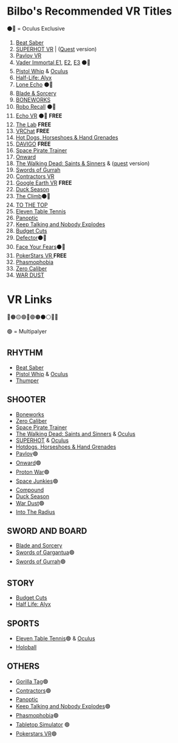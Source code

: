 # Bilbo's Recommended VR Titles

⚫🔘 = Oculus Exclusive

1.	[Beat Saber](https://store.steampowered.com/app/620980/Beat_Saber/)
2.	[SUPERHOT VR](https://store.steampowered.com/app/617830/SUPERHOT_VR/) \| ([Quest](https://www.oculus.com/experiences/quest/2104963472963790/) version)
3.	[Pavlov VR](https://store.steampowered.com/app/555160/Pavlov_VR/)
4.	[Vader Immortal E1](https://www.oculus.com/experiences/quest/2108775495884888), [E2](https://www.oculus.com/experiences/quest/2426206484098337/), [E3](https://www.oculus.com/experiences/quest/2223615721048141/) ⚫🔘
5.	[Pistol Whip](https://store.steampowered.com/app/1079800/Pistol_Whip/) & [Oculus](https://www.oculus.com/experiences/quest/2104963472963790/)
6.	[Half-Life: Alyx](https://store.steampowered.com/app/546560/HalfLife_Alyx/)
7.	[Lone Echo](https://www.oculus.com/experiences/rift/1368187813209608/?locale=en_US) ⚫🔘
8.	[Blade & Sorcery](https://store.steampowered.com/app/629730/Blade_and_Sorcery/)
9.	[BONEWORKS](https://store.steampowered.com/app/823500/BONEWORKS/)
10.	[Robo Recall](https://www.oculus.com/experiences/rift/1081190428622821) ⚫🔘
11.	[Echo VR](https://www.oculus.com/experiences/rift/1369078409873402) ⚫🔘 **FREE**
12.	[The Lab](https://store.steampowered.com/app/450390/The_Lab/) **FREE**
13.	[VRChat](https://store.steampowered.com/app/438100/VRChat/?snr=1_7_7_151_150_1) **FREE**
14.	[Hot Dogs, Horseshoes & Hand Grenades](https://store.steampowered.com/app/450540/)
15.	[DAVIGO](https://www.davigogame.com/) **FREE**
16.	[Space Pirate Trainer](https://store.steampowered.com/app/418650/Space_Pirate_Trainer/)
17.	[Onward](https://store.steampowered.com/app/496240/)
18. [The Walking Dead: Saints & Sinners](https://store.steampowered.com/app/1497590/Saints_and_Sinners/) & ([quest](https://www.oculus.com/experiences/quest/2897337400373711/?locale=en_US) version)
19. [Swords of Gurrah](https://store.steampowered.com/app/833090/Swords_of_Gurrah/)
20. [Contractors VR](https://store.steampowered.com/app/963930/Contractors/)
21.	[Google Earth VR](https://arvr.google.com/earth/) **FREE**
22.	[Duck Season](https://store.steampowered.com/app/503580/Duck_Season/)
23.	[The Climb](https://www.oculus.com/experiences/rift/866068943510454/)⚫🔘
24.	[TO THE TOP](https://store.steampowered.com/app/509250/TO_THE_TOP/)
25.	[Eleven Table Tennis](https://store.steampowered.com/app/488310/Eleven_Table_Tennis/?snr=1_7_15__13)
26.	[Panoptic](https://store.steampowered.com/app/541930/Panoptic/)
27.	[Keep Talking and Nobody Explodes](https://store.steampowered.com/app/341800/Keep_Talking_and_Nobody_Explodes/)
28.	[Budget Cuts](https://store.steampowered.com/app/400940/Budget_Cuts/)
29.	[Defector](https://www.oculus.com/experiences/rift/1524154440988718/?locale=en_US)⚫🔘
30.	[Face Your Fears](https://www.oculus.com/experiences/rift/1364532560285203/)⚫🔘
31.	[PokerStars VR ](https://store.steampowered.com/app/886250/PokerStars_VR/) **FREE**
32.	[Phasmophobia](https://store.steampowered.com/app/739630/Phasmophobia/)
33.	[Zero Caliber](https://store.steampowered.com/app/877200/Zero_Caliber_VR/)
34.	[WAR DUST](https://store.steampowered.com/app/957790/WAR_DUST__32_vs_32_Battles/)


# VR Links
🔴🟠🟡🟢🔵🟣🟤⚫⚪🔘🛑

🟢 = Multipalyer

## **RHYTHM**
- [Beat Saber](https://store.steampowered.com/app/620980/Beat_Saber/)
- [Pistol Whip](https://store.steampowered.com/app/1079800/Pistol_Whip/) & [Oculus](https://www.oculus.com/experiences/quest/2104963472963790/)
- [Thumper](https://store.steampowered.com/app/356400/Thumper/)


## **SHOOTER**
- [Boneworks](https://store.steampowered.com/app/823500/BONEWORKS/)
- [Zero Caliber](https://store.steampowered.com/app/877200/Zero_Caliber_VR/)
- [Space Pirate Trainer](https://store.steampowered.com/app/418650/Space_Pirate_Trainer/)
- [The Walking Dead: Saints and Sinners](https://store.steampowered.com/app/1497590/Saints_and_Sinners/) & [Oculus](https://www.oculus.com/experiences/quest/2897337400373711/?locale=en_US)
- [SUPERHOT](https://store.steampowered.com/app/617830/SUPERHOT_VR/) & [Oculus](https://www.oculus.com/experiences/quest/1921533091289407/)
- [Hotdogs, Horseshoes & Hand Grenades](https://store.steampowered.com/app/450540/)
- [Pavlov](https://store.steampowered.com/app/555160/Pavlov_VR/)🟢
- [Onward](https://store.steampowered.com/app/496240/)🟢
- [Proton War](https://store.steampowered.com/app/461410/Protonwar/)🟢
- [Space Junkies](https://store.steampowered.com/app/647590/Space_Junkies/)🟢
- [Compound](https://store.steampowered.com/app/615120/COMPOUND/)
- [Duck Season](https://store.steampowered.com/app/503580/Duck_Season/)
- [War Dust](https://store.steampowered.com/app/957790/WAR_DUST__32_vs_32_Battles/)🟢
- [Into The Radius](https://store.steampowered.com/app/1012790/Into_the_Radius_VR/) 

## **SWORD AND BOARD**
- [Blade and Sorcery](https://store.steampowered.com/app/629730/Blade_and_Sorcery/)
- [Swords of Gargantua](https://store.steampowered.com/app/895200/SWORDS_of_GARGANTUA/?snr=1_7_15__13)🟢
- [Swords of Gurrah](https://store.steampowered.com/app/833090/Swords_of_Gurrah/)🟢


## **STORY**
- [Budget Cuts](https://store.steampowered.com/app/400940/Budget_Cuts/)
- [Half Life: Alyx](https://store.steampowered.com/app/546560/HalfLife_Alyx/)


## **SPORTS**
- [Eleven Table Tennis](https://store.steampowered.com/app/488310/Eleven_Table_Tennis/?snr=1_7_15__13)🟢 & [Oculus](https://www.oculus.com/experiences/quest/1995434190525828)
- [Holoball](https://store.steampowered.com/app/457320/HoloBall/?snr=1_7_15__13)
 
## **OTHERS**
- [Gorilla Tag](https://store.steampowered.com/app/1533390/Gorilla_Tag/)🟢
- [Contractors](https://store.steampowered.com/app/963930/Contractors/)🟢
- [Panoptic](https://store.steampowered.com/app/541930/Panoptic/)
- [Keep Talking and Nobody Explodes](https://store.steampowered.com/app/341800/Keep_Talking_and_Nobody_Explodes/)🟢
- [Phasmophobia](https://store.steampowered.com/app/739630/Phasmophobia/)🟢
- [Tabletop Simulator](https://store.steampowered.com/app/286160/Tabletop_Simulator/) 🟢
- [Pokerstars VR](https://store.steampowered.com/app/886250/PokerStars_VR/)🟢
